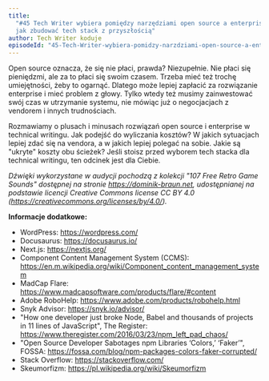 ```yaml
---
title:
  "#45 Tech Writer wybiera pomiędzy narzędziami open source a enterprise, czyli
  jak zbudować tech stack z przyszłością"
author: Tech Writer koduje
episodeId: "45-Tech-Writer-wybiera-pomidzy-narzdziami-open-source-a-enterprise--czyli-jak-zbudowa-tech-stack-z-przyszoci-e1ncemn"
---
```


Open source oznacza, że się nie płaci, prawda? Niezupełnie. Nie płaci się
pieniędzmi, ale za to płaci się swoim czasem. Trzeba mieć też trochę
umiejętności, żeby to ogarnąć. Dlatego może lepiej zapłacić za rozwiązanie
enterprise i mieć problem z głowy. Tylko wtedy też musimy zainwestować swój czas
w utrzymanie systemu, nie mówiąc już o negocjacjach z vendorem i innych
trudnościach.

Rozmawiamy o plusach i minusach rozwiązań open source i enterprise w technical
writingu. Jak podejść do wyliczania kosztów? W jakich sytuacjach lepiej zdać się
na vendora, a w jakich lepiej polegać na sobie. Jakie są "ukryte" koszty obu
ścieżek? Jeśli stoisz przed wyborem tech stacka dla technical writingu, ten
odcinek jest dla Ciebie.

_Dźwięki wykorzystane w audycji pochodzą z kolekcji "107 Free Retro Game Sounds"
dostępnej na stronie https://dominik-braun.net, udostępnianej na podstawie
licencji Creative Commons license CC BY 4.0
(https://creativecommons.org/licenses/by/4.0/)._

**Informacje dodatkowe:**

- WordPress: https://wordpress.com/
- Docusaurus: https://docusaurus.io/
- Next.js: https://nextjs.org/
- Component Content Management System (CCMS):
  https://en.m.wikipedia.org/wiki/Component_content_management_system
- MadCap Flare: https://www.madcapsoftware.com/products/flare/#content
- Adobe RoboHelp: https://www.adobe.com/products/robohelp.html
- Snyk Advisor: https://snyk.io/advisor/
- "How one developer just broke Node, Babel and thousands of projects in 11
  lines of JavaScript", The Register:
  https://www.theregister.com/2016/03/23/npm_left_pad_chaos/
- "Open Source Developer Sabotages npm Libraries ‘Colors,’ ‘Faker’", FOSSA:
  https://fossa.com/blog/npm-packages-colors-faker-corrupted/
- Stack Overflow: https://stackoverflow.com/
- Skeumorfizm: https://pl.wikipedia.org/wiki/Skeumorfizm

